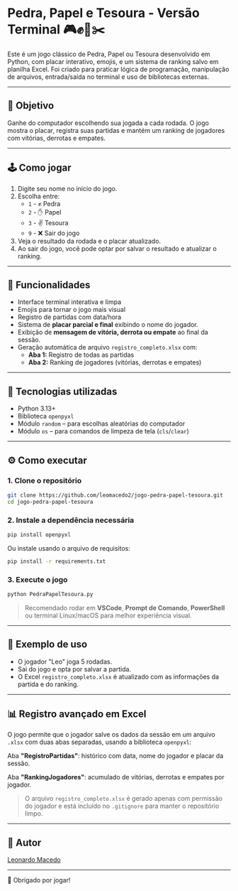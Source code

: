 # Pedra, Papel e Tesoura - Versão Terminal 🎮✊📄✂️

Este é um jogo clássico de Pedra, Papel ou Tesoura desenvolvido em Python, com placar interativo, emojis, e um sistema de ranking salvo em planilha Excel. Foi criado para praticar lógica de programação, manipulação de arquivos, entrada/saída no terminal e uso de bibliotecas externas.

---

## 🎯 Objetivo

Ganhe do computador escolhendo sua jogada a cada rodada. O jogo mostra o placar, registra suas partidas e mantém um ranking de jogadores com vitórias, derrotas e empates.

---

## 🕹️ Como jogar

1. Digite seu nome no início do jogo.
2. Escolha entre:
   - `1` - ✊ Pedra
   - `2` - ✋ Papel
   - `3` - ✌️ Tesoura
   - `9` - ❌ Sair do jogo
3. Veja o resultado da rodada e o placar atualizado.
4. Ao sair do jogo, você pode optar por salvar o resultado e atualizar o ranking.

---

## 📂 Funcionalidades

- Interface terminal interativa e limpa
- Emojis para tornar o jogo mais visual
- Registro de partidas com data/hora
- Sistema de **placar parcial e final** exibindo o nome do jogador.
- Exibição de **mensagem de vitória, derrota ou empate** ao final da sessão.
- Geração automática de arquivo `registro_completo.xlsx` com:
  - **Aba 1:** Registro de todas as partidas
  - **Aba 2:** Ranking de jogadores (vitórias, derrotas e empates)

---

## 🧱 Tecnologias utilizadas

- Python 3.13+
- Biblioteca `openpyxl`
- Módulo `random` – para escolhas aleatórias do computador
- Módulo `os` – para comandos de limpeza de tela (`cls`/`clear`)

---

## ⚙️ Como executar

### 1. Clone o repositório

```bash
git clone https://github.com/leomacedo2/jogo-pedra-papel-tesoura.git
cd jogo-pedra-papel-tesoura
```

### 2. Instale a dependência necessária

```bash
pip install openpyxl
```

Ou instale usando o arquivo de requisitos:

```bash
pip install -r requirements.txt
```

### 3. Execute o jogo

```bash
python PedraPapelTesoura.py
```

> Recomendado rodar em **VSCode**, **Prompt de Comando**, **PowerShell** ou terminal Linux/macOS para melhor experiência visual.
---

## 🧪 Exemplo de uso

- O jogador "Leo" joga 5 rodadas.
- Sai do jogo e opta por salvar a partida.
- O Excel `registro_completo.xlsx` é atualizado com as informações da partida e do ranking.

---

## 📊 Registro avançado em Excel
O jogo permite que o jogador salve os dados da sessão em um arquivo `.xlsx` com duas abas separadas, usando a biblioteca `openpyxl`:

Aba **"RegistroPartidas"**: histórico com data, nome do jogador e placar da sessão.

Aba **"RankingJogadores"**: acumulado de vitórias, derrotas e empates por jogador.

> O arquivo `registro_completo.xlsx` é gerado apenas com permissão do jogador e está incluído no `.gitignore` para manter o repositório limpo.

---

## 👤 Autor

[Leonardo Macedo](https://github.com/leomacedo2)

---

🎉 Obrigado por jogar!
